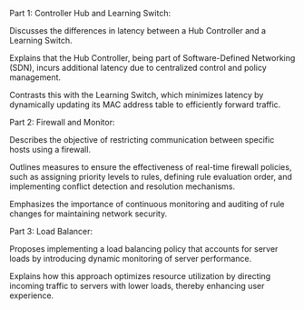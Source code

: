 Part 1: Controller Hub and Learning Switch:

Discusses the differences in latency between a Hub Controller and a Learning Switch.

Explains that the Hub Controller, being part of Software-Defined Networking (SDN), incurs additional latency due to centralized control and policy management.

Contrasts this with the Learning Switch, which minimizes latency by dynamically updating its MAC address table to efficiently forward traffic.

Part 2: Firewall and Monitor:

Describes the objective of restricting communication between specific hosts using a firewall.

Outlines measures to ensure the effectiveness of real-time firewall policies, such as assigning priority levels to rules, defining rule evaluation order, and implementing conflict detection and resolution mechanisms.

Emphasizes the importance of continuous monitoring and auditing of rule changes for maintaining network security.


Part 3: Load Balancer:

Proposes implementing a load balancing policy that accounts for server loads by introducing dynamic monitoring of server performance.


Explains how this approach optimizes resource utilization by directing incoming traffic to servers with lower loads, thereby enhancing user experience.
